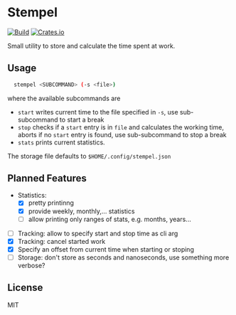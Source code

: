 # Stempel

[![Build](https://img.shields.io/github/workflow/status/KuabeM/stempel/build-master)](https://github.com/KuabeM/stempel/actions?query=workflow%3Abuild-master)
[![Crates.io](https://img.shields.io/crates/v/stempel.svg)](https://crates.io/crates/stempel)

Small utility to store and calculate the time spent at work.

## Usage

```bash
  stempel <SUBCOMMAND> (-s <file>)
```

where the available subcommands are

  - `start` writes current time to the file specified in `-s`, use sub-subcommand to start a break
  - `stop` checks if a `start` entry is in `file` and calculates the working time, aborts if no `start` entry is found, use sub-subcommand to stop a break
  - `stats` prints current statistics.

The storage file defaults to `$HOME/.config/stempel.json`

## Planned Features

  - Statistics:
    * [x] pretty printinng
    * [x] provide weekly, monthly,... statistics
    * [ ] allow printing only ranges of stats, e.g. months, years...
  - [ ] Tracking: allow to specify start and stop time as cli arg
  - [x] Tracking: cancel started work
  - [x] Specify an offset from current time when starting or stoping
  - [ ] Storage: don't store as seconds and nanoseconds, use something more verbose?

## License

MIT
